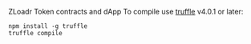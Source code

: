 ZLoadr Token contracts and dApp
To compile use [truffle](https://github.com/trufflesuite/truffle) v4.0.1 or later:
```
npm install -g truffle
truffle compile
```
